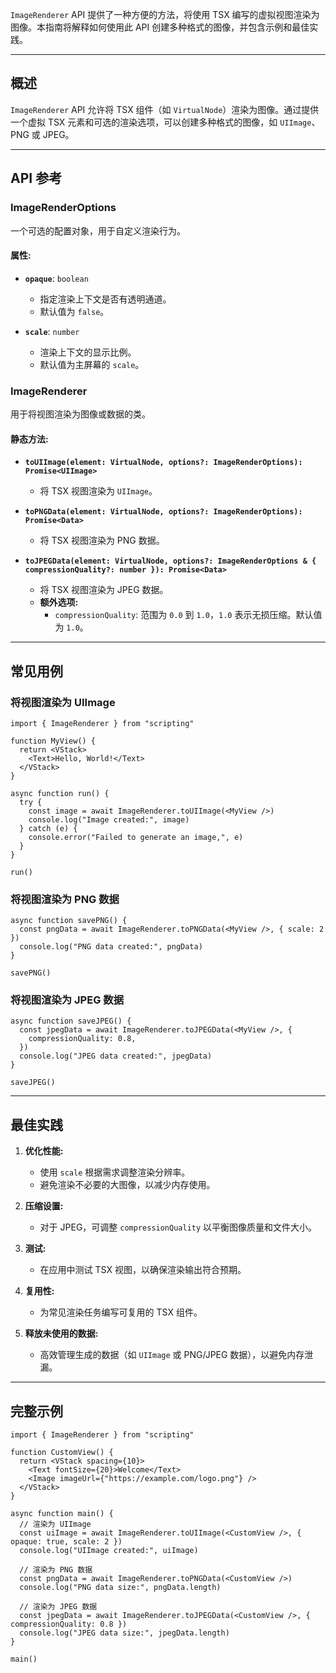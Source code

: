`ImageRenderer` API 提供了一种方便的方法，将使用 TSX 编写的虚拟视图渲染为图像。本指南将解释如何使用此 API 创建多种格式的图像，并包含示例和最佳实践。

---

## 概述

`ImageRenderer` API 允许将 TSX 组件（如 `VirtualNode`）渲染为图像。通过提供一个虚拟 TSX 元素和可选的渲染选项，可以创建多种格式的图像，如 `UIImage`、PNG 或 JPEG。

---

## API 参考

### ImageRenderOptions

一个可选的配置对象，用于自定义渲染行为。

#### 属性:

- **`opaque`**: `boolean`
    - 指定渲染上下文是否有透明通道。
    - 默认值为 `false`。

- **`scale`**: `number`
    - 渲染上下文的显示比例。
    - 默认值为主屏幕的 `scale`。

### ImageRenderer

用于将视图渲染为图像或数据的类。

#### 静态方法:

- **`toUIImage(element: VirtualNode, options?: ImageRenderOptions): Promise<UIImage>`**
    - 将 TSX 视图渲染为 `UIImage`。

- **`toPNGData(element: VirtualNode, options?: ImageRenderOptions): Promise<Data>`**
    - 将 TSX 视图渲染为 PNG 数据。

- **`toJPEGData(element: VirtualNode, options?: ImageRenderOptions & { compressionQuality?: number }): Promise<Data>`**
    - 将 TSX 视图渲染为 JPEG 数据。
    - **额外选项:**
        - `compressionQuality`: 范围为 `0.0` 到 `1.0`，`1.0` 表示无损压缩。默认值为 `1.0`。

---

## 常见用例

### 将视图渲染为 UIImage

```tsx
import { ImageRenderer } from "scripting"

function MyView() {
  return <VStack>
    <Text>Hello, World!</Text>
  </VStack>
}

async function run() {
  try {
    const image = await ImageRenderer.toUIImage(<MyView />)
    console.log("Image created:", image)
  } catch (e) {
    console.error("Failed to generate an image,", e)
  }
}

run()
```

### 将视图渲染为 PNG 数据

```tsx
async function savePNG() {
  const pngData = await ImageRenderer.toPNGData(<MyView />, { scale: 2 })
  console.log("PNG data created:", pngData)
}

savePNG()
```

### 将视图渲染为 JPEG 数据

```tsx
async function saveJPEG() {
  const jpegData = await ImageRenderer.toJPEGData(<MyView />, {
    compressionQuality: 0.8,
  })
  console.log("JPEG data created:", jpegData)
}

saveJPEG()
```

---

## 最佳实践

1. **优化性能:**
    - 使用 `scale` 根据需求调整渲染分辨率。
    - 避免渲染不必要的大图像，以减少内存使用。

2. **压缩设置:**
    - 对于 JPEG，可调整 `compressionQuality` 以平衡图像质量和文件大小。

3. **测试:**
    - 在应用中测试 TSX 视图，以确保渲染输出符合预期。

4. **复用性:**
    - 为常见渲染任务编写可复用的 TSX 组件。

5. **释放未使用的数据:**
    - 高效管理生成的数据（如 `UIImage` 或 PNG/JPEG 数据），以避免内存泄漏。

---

## 完整示例

```tsx
import { ImageRenderer } from "scripting"

function CustomView() {
  return <VStack spacing={10}>
    <Text fontSize={20}>Welcome</Text>
    <Image imageUrl={"https://example.com/logo.png"} />
  </VStack>
}

async function main() {
  // 渲染为 UIImage
  const uiImage = await ImageRenderer.toUIImage(<CustomView />, { opaque: true, scale: 2 })
  console.log("UIImage created:", uiImage)

  // 渲染为 PNG 数据
  const pngData = await ImageRenderer.toPNGData(<CustomView />)
  console.log("PNG data size:", pngData.length)

  // 渲染为 JPEG 数据
  const jpegData = await ImageRenderer.toJPEGData(<CustomView />, { compressionQuality: 0.8 })
  console.log("JPEG data size:", jpegData.length)
}

main()
```